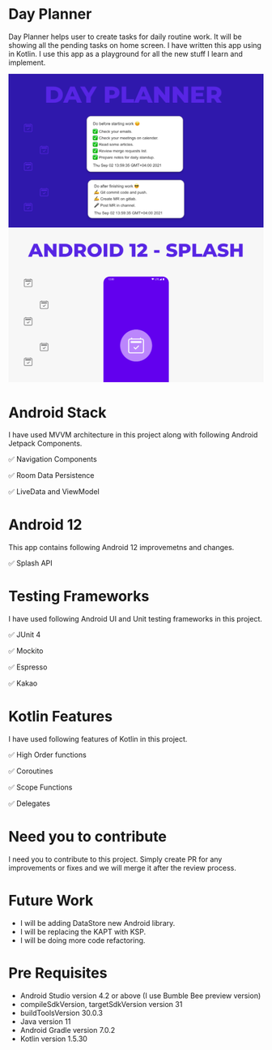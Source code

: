 # Day Planner 
Day Planner helps user to create tasks for daily routine work. It will be showing all the pending tasks on home screen. I have written this app using in Kotlin.
I use this app as a playground for all the new stuff I learn and implement. 

![alt text](https://github.com/JunydDEV/android-dayplanner-app/blob/develop/app/Project%20Header.png)
![alt text](https://github.com/JunydDEV/android-dayplanner-app/blob/develop/android12_splash_screen.png)


# Android Stack 
I have used MVVM architecture in this project along with following Android Jetpack Components.
<p> ✅ Navigation Components </p>
<p> ✅ Room Data Persistence </p>
<p> ✅ LiveData and ViewModel </p>

# Android 12 
This app contains following Android 12 improvemetns and changes.
<p> ✅ Splash API </p>


# Testing Frameworks
I have used following Android UI and Unit testing frameworks in this project.
<p> ✅ JUnit 4 </p>
<p> ✅ Mockito </p>
<p> ✅ Espresso </p>
<p> ✅ Kakao </p>

# Kotlin Features
I have used following features of Kotlin in this project.
<p> ✅ High Order functions </p>
<p> ✅ Coroutines </p>
<p> ✅ Scope Functions </p>
<p> ✅ Delegates </p>

# Need you to contribute
I need you to contribute to this project. Simply create PR for any improvements or fixes and we will merge it after the review process.

# Future Work
- I will be adding DataStore new Android library.
- I will be replacing the KAPT with KSP.
- I will be doing more code refactoring.

# Pre Requisites
- Android Studio version 4.2 or above (I use Bumble Bee preview version)
- compileSdkVersion, targetSdkVersion version 31 
- buildToolsVersion 30.0.3
- Java version 11
- Android Gradle version 7.0.2
- Kotlin version 1.5.30





